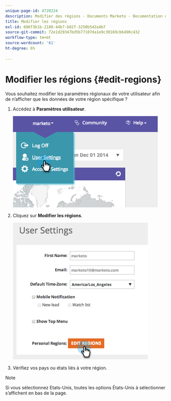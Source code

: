 ```yaml
---
unique-page-id: 4720224
description: Modifier des régions - Documents Marketo - Documentation du produit
title: Modifier les régions
exl-id: 606f3b1b-2180-44b7-b02f-3250b542a4b7
source-git-commit: 72e1d29347bd5b77107da1e9c30169cb6490c432
workflow-type: tm+mt
source-wordcount: '61'
ht-degree: 6%

---
```


# Modifier les régions {#edit-regions}

Vous souhaitez modifier les paramètres régionaux de votre utilisateur afin de n’afficher que les données de votre région spécifique ?

1. Accédez à **Paramètres utilisateur**.

   ![](assets/image2014-12-1-23-3a8-3a40.png)

1. Cliquez sur **Modifier les régions**.

   ![](assets/image2014-12-3-18-3a55-3a25.png)

1. Vérifiez vos pays ou états liés à votre région.

>[!NOTE]
>
>Si vous sélectionnez Etats-Unis, toutes les options États-Unis à sélectionner s’affichent en bas de la page.
